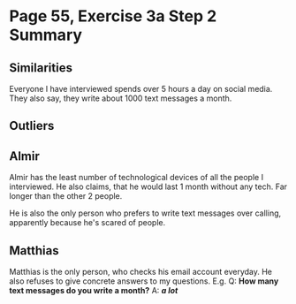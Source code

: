 # Page 55, Exercise 3a Step 2 Summary

## Similarities

Everyone I have interviewed spends over 5 hours a day on social media.
They also say, they write about 1000 text messages a month.

## Outliers

**Almir**
---
Almir has the least number of technological devices of all the people I interviewed.
He also claims, that he would last 1 month without any tech. Far longer than the other 2 people.

He is also the only person who prefers to write text messages over calling, apparently because he's scared of people.


**Matthias**
---
Matthias is the only person, who checks his email account everyday.
He also refuses to give concrete answers to my questions.
E.g. Q: **How many text messages do you write a month?**
A: ***a lot***
